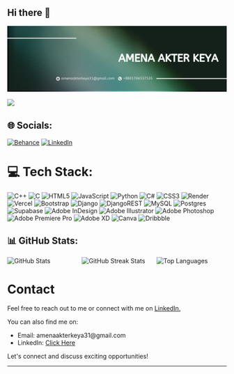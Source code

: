 ## Hi there 👋

<!--
**AmenaAkterKeya/AmenaAkterKeya** is a ✨ _special_ ✨ repository because its `README.md` (this file) appears on your GitHub profile.

Here are some ideas to get you started:

- 🔭 I’m currently working on ...p
- 🌱 I’m currently learning ...
- 👯 I’m looking to collaborate on ...
- 🤔 I’m looking for help with ...
- 💬 Ask me about ...
- 📫 How to reach me: ...
- 😄 Pronouns: ...
- ⚡ Fun fact: ...

--> 
<img src="https://github.com/AmenaAkterKeya/AmenaAkterKeya/blob/main/cover.png">

[![](https://visitcount.itsvg.in/api?id=AmenaAkterKeya&icon=6&color=0)](https://visitcount.itsvg.in)

## 🌐 Socials:
[![Behance](https://img.shields.io/badge/Behance-1769ff?logo=behance&logoColor=white&style=for-the-badge&scale=2)](https://behance.net/amenaakterkeya) 
[![LinkedIn](https://img.shields.io/badge/LinkedIn-%230077B5.svg?logo=linkedin&logoColor=white&style=for-the-badge&scale=2)](https://linkedin.com/in/amenaakeya)



# 💻 Tech Stack:
![C++](https://img.shields.io/badge/c++-%2300599C.svg?style=for-the-badge&logo=c%2B%2B&logoColor=white) ![C](https://img.shields.io/badge/c-%2300599C.svg?style=for-the-badge&logo=c&logoColor=white) ![HTML5](https://img.shields.io/badge/html5-%23E34F26.svg?style=for-the-badge&logo=html5&logoColor=white) ![JavaScript](https://img.shields.io/badge/javascript-%23323330.svg?style=for-the-badge&logo=javascript&logoColor=%23F7DF1E) ![Python](https://img.shields.io/badge/python-3670A0?style=for-the-badge&logo=python&logoColor=ffdd54) ![C#](https://img.shields.io/badge/c%23-%23239120.svg?style=for-the-badge&logo=csharp&logoColor=white) ![CSS3](https://img.shields.io/badge/css3-%231572B6.svg?style=for-the-badge&logo=css3&logoColor=white) ![Render](https://img.shields.io/badge/Render-%46E3B7.svg?style=for-the-badge&logo=render&logoColor=white) ![Vercel](https://img.shields.io/badge/vercel-%23000000.svg?style=for-the-badge&logo=vercel&logoColor=white) ![Bootstrap](https://img.shields.io/badge/bootstrap-%238511FA.svg?style=for-the-badge&logo=bootstrap&logoColor=white) ![Django](https://img.shields.io/badge/django-%23092E20.svg?style=for-the-badge&logo=django&logoColor=white) ![DjangoREST](https://img.shields.io/badge/DJANGO-REST-ff1709?style=for-the-badge&logo=django&logoColor=white&color=ff1709&labelColor=gray) ![MySQL](https://img.shields.io/badge/mysql-4479A1.svg?style=for-the-badge&logo=mysql&logoColor=white) ![Postgres](https://img.shields.io/badge/postgres-%23316192.svg?style=for-the-badge&logo=postgresql&logoColor=white) ![Supabase](https://img.shields.io/badge/Supabase-3ECF8E?style=for-the-badge&logo=supabase&logoColor=white) ![Adobe InDesign](https://img.shields.io/badge/Adobe%20InDesign-49021F?style=for-the-badge&logo=adobeindesign&logoColor=FF3366) ![Adobe Illustrator](https://img.shields.io/badge/adobe%20illustrator-%23FF9A00.svg?style=for-the-badge&logo=adobe%20illustrator&logoColor=white) ![Adobe Photoshop](https://img.shields.io/badge/adobe%20photoshop-%2331A8FF.svg?style=for-the-badge&logo=adobe%20photoshop&logoColor=white) ![Adobe Premiere Pro](https://img.shields.io/badge/Adobe%20Premiere%20Pro-9999FF.svg?style=for-the-badge&logo=Adobe%20Premiere%20Pro&logoColor=white) ![Adobe XD](https://img.shields.io/badge/Adobe%20XD-470137?style=for-the-badge&logo=Adobe%20XD&logoColor=#FF61F6) ![Canva](https://img.shields.io/badge/Canva-%2300C4CC.svg?style=for-the-badge&logo=Canva&logoColor=white) ![Dribbble](https://img.shields.io/badge/Dribbble-EA4C89?style=for-the-badge&logo=dribbble&logoColor=white)
## 📊 GitHub Stats:
<div style="display: flex; justify-content: space-between;">
    <img src="https://github-readme-stats.vercel.app/api?username=AmenaAkterKeya&theme=blueberry&hide_border=false&include_all_commits=false&count_private=false" alt="GitHub Stats" style="width: 32%;">
    <img src="https://github-readme-streak-stats.herokuapp.com/?user=AmenaAkterKeya&theme=blueberry&hide_border=false" alt="GitHub Streak Stats" style="width: 32%;">
    <img src="https://github-readme-stats.vercel.app/api/top-langs/?username=AmenaAkterKeya&theme=blueberry&hide_border=false&include_all_commits=false&count_private=false&layout=compact" alt="Top Languages" style="width: 32%;">
</div>


#  Contact

<p>Feel free to reach out to me or connect with me on <a href="https://www.linkedin.com/in/amenaakeya/">LinkedIn.</a></p>
<p>You can also find me on:</p>

<ul>
  <li>Email: amenaakterkeya31@gmail.com </li>
  <li>LinkedIn: <a href="https://www.linkedin.com/in/amenaakeya/" target="_blank">Click Here</a></li>
</ul>

<p>Let's connect and discuss exciting opportunities!</p>

---


<!-- Proudly created with GPRM ( https://gprm.itsvg.in ) -->



